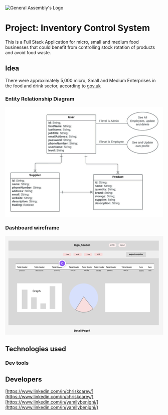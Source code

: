 ![General Assembly's Logo](https://camo.githubusercontent.com/603ef5eae7d28900a9678ae96c6c60a9c72f8a059c328b28cf978df999cea1f8/68747470733a2f2f692e696d6775722e636f6d2f6c7a56493364382e706e67)
# Project: Inventory Control System
This is a Full Stack Application for micro, small and medium food businesses that could benefit from controlling stock rotation of products and avoid food waste.

## Idea
There were approximately 5,000 micro, Small and Medium Enterprises in the food and drink sector, according to [gov.uk](https://www.gov.uk/government/statistics/food-statistics-pocketbook/food-statistics-in-your-pocket)
### Entity Relationship Diagram
![ERD](/assets/ERD-SEI-project-2.jpg)
### Dashboard wireframe
![WireFarmes](/assets/dashboard.png)

## Technologies used



### Dev tools






## Developers
[https://www.linkedin.com/in/chriskcarey/](https://www.linkedin.com/in/chriskcarey/)
[https://www.linkedin.com/in/yamilybenigni/](https://www.linkedin.com/in/yamilybenigni/)
